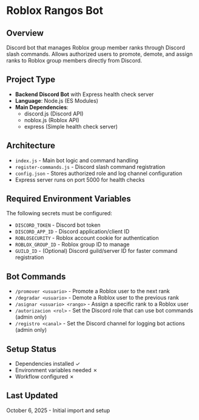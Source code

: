 # Roblox Rangos Bot

## Overview
Discord bot that manages Roblox group member ranks through Discord slash commands. Allows authorized users to promote, demote, and assign ranks to Roblox group members directly from Discord.

## Project Type
- **Backend Discord Bot** with Express health check server
- **Language**: Node.js (ES Modules)
- **Main Dependencies**: 
  - discord.js (Discord API)
  - noblox.js (Roblox API)
  - express (Simple health check server)

## Architecture
- `index.js` - Main bot logic and command handling
- `register-commands.js` - Discord slash command registration
- `config.json` - Stores authorized role and log channel configuration
- Express server runs on port 5000 for health checks

## Required Environment Variables
The following secrets must be configured:
- `DISCORD_TOKEN` - Discord bot token
- `DISCORD_APP_ID` - Discord application/client ID
- `ROBLOSECURITY` - Roblox account cookie for authentication
- `ROBLOX_GROUP_ID` - Roblox group ID to manage
- `GUILD_ID` - (Optional) Discord guild/server ID for faster command registration

## Bot Commands
- `/promover <usuario>` - Promote a Roblox user to the next rank
- `/degradar <usuario>` - Demote a Roblox user to the previous rank
- `/asignar <usuario> <rango>` - Assign a specific rank to a Roblox user
- `/autorizacion <rol>` - Set the Discord role that can use bot commands (admin only)
- `/registro <canal>` - Set the Discord channel for logging bot actions (admin only)

## Setup Status
- Dependencies installed ✓
- Environment variables needed ✗
- Workflow configured ✗

## Last Updated
October 6, 2025 - Initial import and setup
